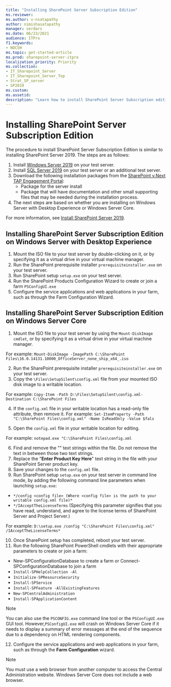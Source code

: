 ```yaml
---
title: "Installing SharePoint Server Subscription Edition"
ms.reviewer: 
ms.author: v-nsatapathy
author: nimishasatapathy
manager: serdars
ms.date: 06/23/2021
audience: ITPro
f1.keywords:
- NOCSH
ms.topic: get-started-article
ms.prod: sharepoint-server-itpro
localization_priority: Priority
ms.collection:
- IT_Sharepoint_Server
- IT_Sharepoint_Server_Top
- Strat_SP_server
- SP2019
ms.custom: 
ms.assetid:
description: "Learn how to install SharePoint Server Subscription edition in various topologies."
---
```

    
# Installing SharePoint Server Subscription Edition
<a name="section1"> </a>

The procedure to install SharePoint Server Subscription Edition is similar to installing SharePoint Server 2019. The steps are as follows:

1. Install [Windows Server 2019](https://www.microsoft.com/en-in/evalcenter/evaluate-windows-server-2019) on your test server.
2. Install [SQL Server 2019](https://www.microsoft.com/en-in/evalcenter/evaluate-sql-server-2019) on your test server or an additional test server.
3. Download the following installation packages from the [SharePoint v.Next TAP Engagement Portal](https://partner.microsoft.com/dashboard/directory):
    - Package for the server install
    - Package that will have documentation and other small supporting files that may be needed during the installation process.
5. The next steps are based on whether you are installing on Windows Server with Desktop Experience or Windows Server Core.

For more information, see [Install SharePoint Server 2019](install-for-sharepoint-server-2019.md).

## Installing SharePoint Server Subscription Edition on Windows Server with Desktop Experience

1. Mount the ISO file to your test server by double-clicking on it, or by specifying it as a virtual drive in your virtual machine manager.
2. Run the SharePoint prerequisite installer `prerequisiteinstaller.exe` on your test server.
3. Run SharePoint setup `setup.exe` on your test server.
4. Run the SharePoint Products Configuration Wizard to create or join a farm `PSConfigUI.exe`
5. Configure the service applications and web applications in your farm, such as through the Farm Configuration Wizard.

## Installing SharePoint Server Subscription Edition on Windows Server Core

1. Mount the ISO file to your test server by using the `Mount-DiskImage cmdlet`, or by specifying it as a virtual drive in your virtual machine manager.

For example: `Mount-DiskImage -ImagePath C:\SharePoint Files\16.0.14131.10000_OfficeServer_none_ship_x64_.iso`

2. Run the SharePoint prerequisite installer `prerequisiteinstaller.exe` on your test server.
3. Copy the `\Files\SetupSilent\config.xml` file from your mounted ISO disk image to a writable location.

For example: `Copy-Item -Path D:\Files\SetupSilent\config.xml-Destination C:\SharePoint Files`

4. If the `config.xml` file in your writable location has a read-only file attribute, then remove it.
For example: `Set-ItemProperty -Path "C:\SharePoint Files\config.xml" -Name IsReadOnly -Value $fals`

5. Open the `config.xml` file in your writable location for editing.

For example: `notepad.exe "C:\SharePoint Files\config.xml`

6. Find and remove the "<!--" and "-->" text strings within the file. Do not remove the text in between those two text strings.
7. Replace the "**Enter Product Key Here**" text string in the file with your SharePoint Server product key.
8. Save your changes to the `config.xml` file.
9. Run SharePoint setup `setup.exe` on your test server in command line mode, by adding the following command line parameters when launching `setup.exe`:
- `*/config <config file> (Where <config file> is the path to your writable config.xml file)*`
- `*/IAcceptTheLicenseTerms` (Specifying this parameter signifies that you have read, understand, and agree to the license terms of SharePoint Server and Project Server.)

For example: `D:\setup.exe /config "C:\SharePoint Files\config.xml" /IAcceptTheLicenseTerms*`

10. Once SharePoint setup has completed, reboot your test server.
11. Run the following SharePoint PowerShell cmdlets with their appropriate parameters to create or join a farm:
- New-SPConfigurationDatabase to create a farm or Connect-SPConfigurationDatabase to join a farm
- `Install-SPHelpCollection -Al`
- `Initialize-SPResourceSecurity`
- `Install-SPService`
- `Install-SPFeature -AllExistingFeatures`
- `New-SPCentralAdministration`
- `Install-SPApplicationContent`

> [!NOTE]
> You can also use the `PSCONFIG.exe` command line tool or the `PSConfigUI.exe` GUI tool. However,`PSConfigUI.exe` will crash on Windows Server Core if it needs to display a summary of error messages at the end of the sequence due to a dependency on HTML rendering components.

12. Configure the service applications and web applications in your farm, such as through the **Farm Configuration** wizard.

> [!NOTE]
> You must use a web browser from another computer to access the Central Administration website. Windows Server Core does not include a web browser.
